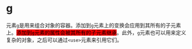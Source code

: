# g

元素`g`是用来组合对象的容器。添加到`g`元素上的变换会应用到其所有的子元素上。<mark style="background-color:red;">添加到</mark><mark style="background-color:red;">`g`</mark><mark style="background-color:red;">元素的属性会被其所有的子元素继承</mark>。此外，`g`元素也可以用来定义复杂的对象，之后可以通过`<use>`元素来引用它们。
